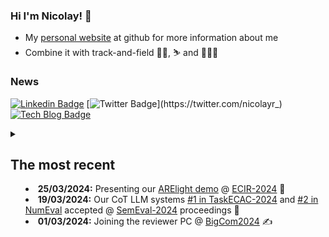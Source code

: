 ### Hi I'm Nicolay! 👋

* My [personal website](https://nicolay-r.github.io/) at github for more information about me
* Combine it with track-and-field 🏃‍♂️, ⛷️ and 🌊🏄‍♂️

### News
[![Linkedin Badge](https://img.shields.io/badge/-LinkedIn-blue?style=flat-square&logo=Linkedin&logoColor=white&link=https://www.linkedin.com/in/nicolay-rusnachenko-b98635193/)](https://www.linkedin.com/in/nicolay-rusnachenko-b98635193/)
[![Twitter Badge](https://img.shields.io/badge/-Twitter-4c4cff?style=flat-square&logo=Twitter&logoColor=white&link=https://twitter.com/nicolayr_)](https://twitter.com/nicolayr_)
[![Tech Blog Badge](https://img.shields.io/badge/-technical%20blog-gray?style=flat-square&logo=jekyll&link=https://nicolay-r.github.io/blog/)](https://nicolay-r.github.io/blog/)

<details>
<summary>
  
## The most recent

* **25/03/2024:** Presenting our [ARElight demo](https://github.com/nicolay-r/ARElight/tree/v0.24.0) @ [ECIR-2024](https://www.ecir2024.org/accepted-paper/) 🥳
* **19/03/2024:** Our CoT LLM systems [#1 in TaskECAC-2024](https://github.com/nicolay-r/THOR-ECAC) and [#2 in NumEval](https://github.com/GavinZhao19/SemEval24-NumAnalysis-CN) accepted @ [SemEval-2024](https://semeval.github.io/SemEval2024/) proceedings 🥳
* **01/03/2024:** Joining the reviewer PC @ [BigCom2024](https://bigcom2024.com/) ✍️

</summary>

</details>
